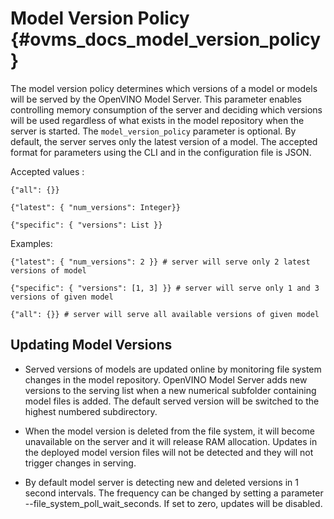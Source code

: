 # Model Version Policy {#ovms_docs_model_version_policy}

The model version policy determines which versions of a model or models will be served by the OpenVINO Model Server. 
This parameter enables controlling memory consumption of the server and deciding which versions will be used regardless of what exists
in the model repository when the server is started. The `model_version_policy` parameter is optional. 
By default, the server serves only the latest version of a model. The accepted format for parameters using the CLI and in the configuration file is JSON.

Accepted values :
```
{"all": {}}

{"latest": { "num_versions": Integer}}

{"specific": { "versions": List }}
```
Examples:
```
{"latest": { "num_versions": 2 }} # server will serve only 2 latest versions of model

{"specific": { "versions": [1, 3] }} # server will serve only 1 and 3 versions of given model

{"all": {}} # server will serve all available versions of given model
```
## Updating Model Versions
- Served versions of models are updated online by monitoring file system changes in the model repository. OpenVINO Model Server adds new versions to the serving list when a new numerical subfolder containing model files is added. The default served version will be switched to the highest numbered subdirectory. 

- When the model version is deleted from the file system, it will become unavailable on the server and it will release RAM allocation. Updates in the deployed model version files will not be detected and they will not trigger changes in serving.

- By default model server is detecting new and deleted versions in 1 second intervals. The frequency can be changed by setting a parameter --file_system_poll_wait_seconds. If set to zero, updates will be disabled.

